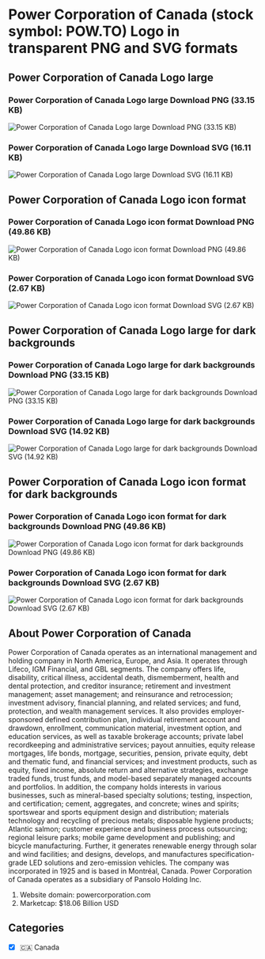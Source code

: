 # Power Corporation of Canada (stock symbol: POW.TO) Logo in transparent PNG and SVG formats

## Power Corporation of Canada Logo large

### Power Corporation of Canada Logo large Download PNG (33.15 KB)

![Power Corporation of Canada Logo large Download PNG (33.15 KB)](/img/orig/POW.TO_BIG-9cd0657e.png)

### Power Corporation of Canada Logo large Download SVG (16.11 KB)

![Power Corporation of Canada Logo large Download SVG (16.11 KB)](/img/orig/POW.TO_BIG-11833b87.svg)

## Power Corporation of Canada Logo icon format

### Power Corporation of Canada Logo icon format Download PNG (49.86 KB)

![Power Corporation of Canada Logo icon format Download PNG (49.86 KB)](/img/orig/POW.TO-cb57d7fd.png)

### Power Corporation of Canada Logo icon format Download SVG (2.67 KB)

![Power Corporation of Canada Logo icon format Download SVG (2.67 KB)](/img/orig/POW.TO-dd8a645b.svg)

## Power Corporation of Canada Logo large for dark backgrounds

### Power Corporation of Canada Logo large for dark backgrounds Download PNG (33.15 KB)

![Power Corporation of Canada Logo large for dark backgrounds Download PNG (33.15 KB)](/img/orig/POW.TO_BIG.D-6b08b65f.png)

### Power Corporation of Canada Logo large for dark backgrounds Download SVG (14.92 KB)

![Power Corporation of Canada Logo large for dark backgrounds Download SVG (14.92 KB)](/img/orig/POW.TO_BIG.D-f4202050.svg)

## Power Corporation of Canada Logo icon format for dark backgrounds

### Power Corporation of Canada Logo icon format for dark backgrounds Download PNG (49.86 KB)

![Power Corporation of Canada Logo icon format for dark backgrounds Download PNG (49.86 KB)](/img/orig/POW.TO.D-45fac422.png)

### Power Corporation of Canada Logo icon format for dark backgrounds Download SVG (2.67 KB)

![Power Corporation of Canada Logo icon format for dark backgrounds Download SVG (2.67 KB)](/img/orig/POW.TO.D-22fb7fc1.svg)

## About Power Corporation of Canada

Power Corporation of Canada operates as an international management and holding company in North America, Europe, and Asia. It operates through Lifeco, IGM Financial, and GBL segments. The company offers life, disability, critical illness, accidental death, dismemberment, health and dental protection, and creditor insurance; retirement and investment management; asset management; and reinsurance and retrocession; investment advisory, financial planning, and related services; and fund, protection, and wealth management services. It also provides employer-sponsored defined contribution plan, individual retirement account and drawdown, enrollment, communication material, investment option, and education services, as well as taxable brokerage accounts; private label recordkeeping and administrative services; payout annuities, equity release mortgages, life bonds, mortgage, securities, pension, private equity, debt and thematic fund, and financial services; and investment products, such as equity, fixed income, absolute return and alternative strategies, exchange traded funds, trust funds, and model-based separately managed accounts and portfolios. In addition, the company holds interests in various businesses, such as mineral-based specialty solutions; testing, inspection, and certification; cement, aggregates, and concrete; wines and spirits; sportswear and sports equipment design and distribution; materials technology and recycling of precious metals; disposable hygiene products; Atlantic salmon; customer experience and business process outsourcing; regional leisure parks; mobile game development and publishing; and bicycle manufacturing. Further, it generates renewable energy through solar and wind facilities; and designs, develops, and manufactures specification-grade LED solutions and zero-emission vehicles. The company was incorporated in 1925 and is based in Montréal, Canada. Power Corporation of Canada operates as a subsidiary of Pansolo Holding Inc.

1. Website domain: powercorporation.com
2. Marketcap: $18.06 Billion USD


## Categories
- [x] 🇨🇦 Canada
